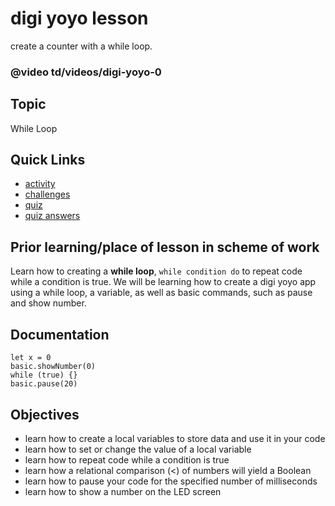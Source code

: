 # digi yoyo lesson

create a counter with a while loop.

### @video td/videos/digi-yoyo-0

## Topic

While Loop

## Quick Links

* [activity](/lessons/digi-yoyo/activity)
* [challenges](/lessons/digi-yoyo/challenges)
* [quiz](/lessons/digi-yoyo/quiz)
* [quiz answers](/lessons/digi-yoyo/quiz-answers)

## Prior learning/place of lesson in scheme of work

Learn how to creating a **while loop**, `while condition do` to repeat code while a condition is true. We will be learning how to create a digi yoyo app using a while loop, a variable, as well as basic commands, such as pause and show number.

## Documentation

```cards
let x = 0
basic.showNumber(0)
while (true) {}
basic.pause(20)
```

## Objectives

* learn how to create a local variables to store data and use it in your code
* learn how to set or change the value of a local variable
* learn how to repeat code while a condition is true
* learn how a relational comparison (<) of numbers will yield a Boolean
* learn how to pause your code for the specified number of milliseconds
* learn how to show a number on the LED screen

